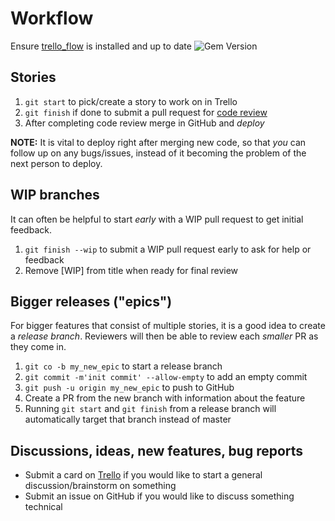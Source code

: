 # Workflow

Ensure [trello_flow](https://github.com/balvig/trello_flow) is installed and up to date <img src="https://badge.fury.io/rb/trello_flow.svg?style=flat" alt="Gem Version">

## Stories

1. `git start` to pick/create a story to work on in Trello
2. `git finish` if done to submit a pull request for [code review](/code-review)
3. After completing code review merge in GitHub and _deploy_

**NOTE:** It is vital to deploy right after merging new code, so that _you_ can follow up on any bugs/issues, instead of it becoming the problem of the next person to deploy.

## WIP branches

It can often be helpful to start _early_ with a WIP pull request to get
initial feedback.

1. `git finish --wip` to submit a WIP pull request early to ask for help or feedback
2. Remove [WIP] from title when ready for final review

## Bigger releases ("epics")

For bigger features that consist of multiple stories, it is a good idea to create a _release
branch_.  Reviewers will then be able to review each _smaller_ PR as they come in.

1. `git co -b my_new_epic` to start a release branch
2. `git commit -m'init commit' --allow-empty` to add an empty commit
3. `git push -u origin my_new_epic` to push to GitHub
4. Create a PR from the new branch with information about the feature
5. Running `git start` and `git finish` from a release branch will automatically target that branch instead of master

## Discussions, ideas, new features, bug reports

- Submit a card on [Trello](https://trello.com/cookpadglobal) if you would like to start a general discussion/brainstorm on something
- Submit an issue on GitHub if you would like to discuss something technical
